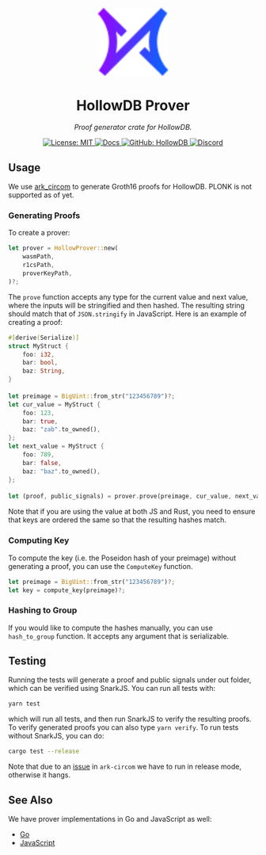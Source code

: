<p align="center">
  <img src="https://raw.githubusercontent.com/firstbatchxyz/hollowdb/master/logo.svg" alt="logo" width="142">
</p>

<p align="center">
  <h1 align="center">
    HollowDB Prover
  </h1>
  <p align="center">
    <i>Proof generator crate for HollowDB.</i>
  </p>
</p>

<p align="center">
    <a href="https://opensource.org/licenses/MIT" target="_blank">
        <img alt="License: MIT" src="https://img.shields.io/badge/license-MIT-yellow.svg">
    </a>
    <a href="https://docs.hollowdb.xyz/zero-knowledge-proofs/hollowdb-prover" target="_blank">
        <img alt="Docs" src="https://img.shields.io/badge/docs-hollowdb-3884FF.svg?logo=gitbook">
    </a>
    <a href="https://github.com/firstbatchxyz/hollowdb" target="_blank">
        <img alt="GitHub: HollowDB" src="https://img.shields.io/badge/github-hollowdb-5C3EFE?logo=github">
    </a>
    <a href="https://discord.gg/2wuU9ym6fq" target="_blank">
        <img alt="Discord" src="https://dcbadge.vercel.app/api/server/2wuU9ym6fq?style=flat">
    </a>
</p>

## Usage

We use [ark_circom](https://crates.io/crates/ark-circom) to generate Groth16 proofs for HollowDB. PLONK is not supported as of yet.

### Generating Proofs

To create a prover:

```rs
let prover = HollowProver::new(
    wasmPath,
    r1csPath,
    proverKeyPath,
)?;
```

The `prove` function accepts any type for the current value and next value, where the inputs will be stringified and then hashed. The resulting string should match that of `JSON.stringify` in JavaScript. Here is an example of creating a proof:

```rs
#[derive(Serialize)]
struct MyStruct {
    foo: i32,
    bar: bool,
    baz: String,
}

let preimage = BigUint::from_str("123456789")?;
let cur_value = MyStruct {
    foo: 123,
    bar: true,
    baz: "zab".to_owned(),
};
let next_value = MyStruct {
    foo: 789,
    bar: false,
    baz: "baz".to_owned(),
};

let (proof, public_signals) = prover.prove(preimage, cur_value, next_value)?;
```

Note that if you are using the value at both JS and Rust, you need to ensure that keys are ordered the same so that the resulting hashes match.

### Computing Key

To compute the key (i.e. the Poseidon hash of your preimage) without generating a proof, you can use the `ComputeKey` function.

```rs
let preimage = BigUint::from_str("123456789")?;
let key = compute_key(preimage)?;
```

### Hashing to Group

If you would like to compute the hashes manually, you can use `hash_to_group` function. It accepts any argument that is serializable.

## Testing

Running the tests will generate a proof and public signals under out folder, which can be verified using SnarkJS. You can run all tests with:

```sh
yarn test
```

which will run all tests, and then run SnarkJS to verify the resulting proofs. To verify generated proofs you can also type `yarn verify`. To run tests without SnarkJS, you can do:

```sh
cargo test --release
```

Note that due to an [issue](https://github.com/arkworks-rs/circom-compat/issues/27) in `ark-circom` we have to run in release mode, otherwise it hangs.

## See Also

We have prover implementations in Go and JavaScript as well:

-   [Go](https://github.com/firstbatchxyz/hollowdb-prover-go)
-   [JavaScript](https://github.com/firstbatchxyz/hollowdb-prover)
